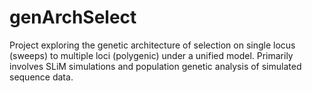 # genArchSelect
Project exploring the genetic architecture of selection on single locus (sweeps) to multiple loci (polygenic) under a unified model. Primarily involves SLiM simulations and population genetic analysis of simulated sequence data.
